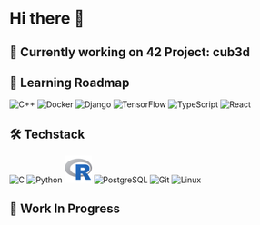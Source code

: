 # Hi there 👋

## 🔭 Currently working on 42 Project: cub3d

## 🚀 Learning Roadmap
![C++](https://img.icons8.com/color/48/000000/c-plus-plus-logo.png)
![Docker](https://img.icons8.com/color/48/000000/docker.png)
![Django](https://img.icons8.com/color/48/000000/django.png)
![TensorFlow](https://img.icons8.com/color/48/000000/tensorflow.png)
![TypeScript](https://img.icons8.com/color/48/000000/typescript.png)
![React](https://img.icons8.com/color/48/000000/react-native.png)

## 🛠️  Techstack
![C](https://img.icons8.com/color/48/000000/c-programming.png)
![Python](https://img.icons8.com/color/48/000000/python.png)
<img src="https://raw.githubusercontent.com/devicons/devicon/master/icons/r/r-original.svg" alt="R" width="48" height="48">
![PostgreSQL](https://img.icons8.com/color/48/000000/postgreesql.png)
![Git](https://img.icons8.com/color/48/000000/git.png)
![Linux](https://img.icons8.com/color/48/000000/linux.png)

## 🚧 Work In Progress


<!--
**Welf42/welf42** is a ✨ _special_ ✨ repository because its `README.md` (this file) appears on your GitHub profile.

Here are some ideas to get you started:


- 🌱 I’m currently learning ...
- 👯 I’m looking to collaborate on ...
- 🤔 I’m looking for help with ...
- 💬 Ask me about ...
- 📫 How to reach me: ...
- 😄 Pronouns: ...
- ⚡ Fun fact: ...
- 📫 How to reach me: ...
-->
